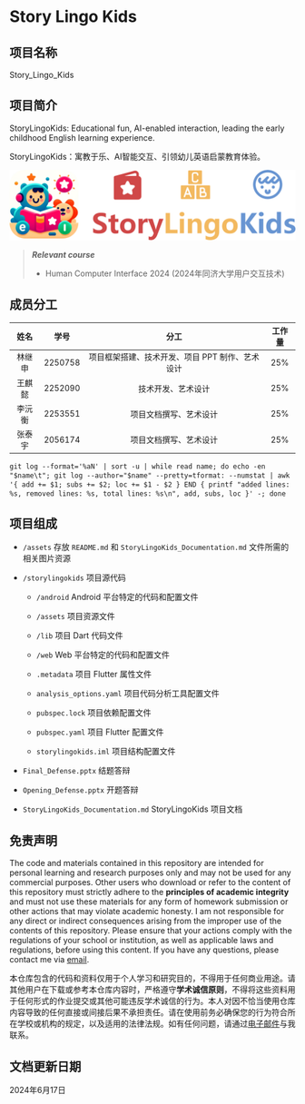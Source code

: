 # Story Lingo Kids

## 项目名称

Story_Lingo_Kids

## 项目简介

StoryLingoKids: Educational fun, AI-enabled interaction, leading the early childhood English learning experience.

StoryLingoKids：寓教于乐、AI智能交互、引领幼儿英语启蒙教育体验。

![](assets/Logo.png)

> ***Relevant course***
> * Human Computer Interface 2024 (2024年同济大学用户交互技术)

## 成员分工

| 姓名 | 学号 | 分工 | 工作量 |
| :---: | :---: | :---: | :---: |
| 林继申 | 2250758 | 项目框架搭建、技术开发、项目 PPT 制作、艺术设计 | 25% |
| 王麒懿 | 2252090 | 技术开发、艺术设计 | 25% |
| 李沅衡 | 2253551 | 项目文档撰写、艺术设计 | 25% |
| 张泰宇 | 2056174 | 项目文档撰写、艺术设计 | 25% |

```
git log --format='%aN' | sort -u | while read name; do echo -en "$name\t"; git log --author="$name" --pretty=tformat: --numstat | awk '{ add += $1; subs += $2; loc += $1 - $2 } END { printf "added lines: %s, removed lines: %s, total lines: %s\n", add, subs, loc }' -; done
```

## 项目组成

* `/assets`
存放 `README.md` 和 `StoryLingoKids_Documentation.md` 文件所需的相关图片资源

* `/storylingokids`
项目源代码

  * `/android`
  Android 平台特定的代码和配置文件

  * `/assets`
  项目资源文件

  * `/lib`
  项目 Dart 代码文件

  * `/web`
  Web 平台特定的代码和配置文件

  * `.metadata`
  项目 Flutter 属性文件

  * `analysis_options.yaml`
  项目代码分析工具配置文件

  * `pubspec.lock`
  项目依赖配置文件

  * `pubspec.yaml`
  项目 Flutter 配置文件

  * `storylingokids.iml`
  项目结构配置文件

* `Final_Defense.pptx`
结题答辩

* `Opening_Defense.pptx`
开题答辩

* `StoryLingoKids_Documentation.md`
StoryLingoKids 项目文档

## 免责声明

The code and materials contained in this repository are intended for personal learning and research purposes only and may not be used for any commercial purposes. Other users who download or refer to the content of this repository must strictly adhere to the **principles of academic integrity** and must not use these materials for any form of homework submission or other actions that may violate academic honesty. I am not responsible for any direct or indirect consequences arising from the improper use of the contents of this repository. Please ensure that your actions comply with the regulations of your school or institution, as well as applicable laws and regulations, before using this content. If you have any questions, please contact me via [email](mailto:minmuslin@outlook.com).

本仓库包含的代码和资料仅用于个人学习和研究目的，不得用于任何商业用途。请其他用户在下载或参考本仓库内容时，严格遵守**学术诚信原则**，不得将这些资料用于任何形式的作业提交或其他可能违反学术诚信的行为。本人对因不恰当使用仓库内容导致的任何直接或间接后果不承担责任。请在使用前务必确保您的行为符合所在学校或机构的规定，以及适用的法律法规。如有任何问题，请通过[电子邮件](mailto:minmuslin@outlook.com)与我联系。

## 文档更新日期

2024年6月17日